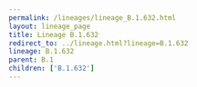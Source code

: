 ```yaml
---
permalink: /lineages/lineage_B.1.632.html
layout: lineage_page
title: Lineage B.1.632
redirect_to: ../lineage.html?lineage=B.1.632
lineage: B.1.632
parent: B.1
children: ['B.1.632']
---
```

